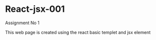 # React-jsx-001

Assignment No 1 

This web page is created using the react basic templet and jsx element 
